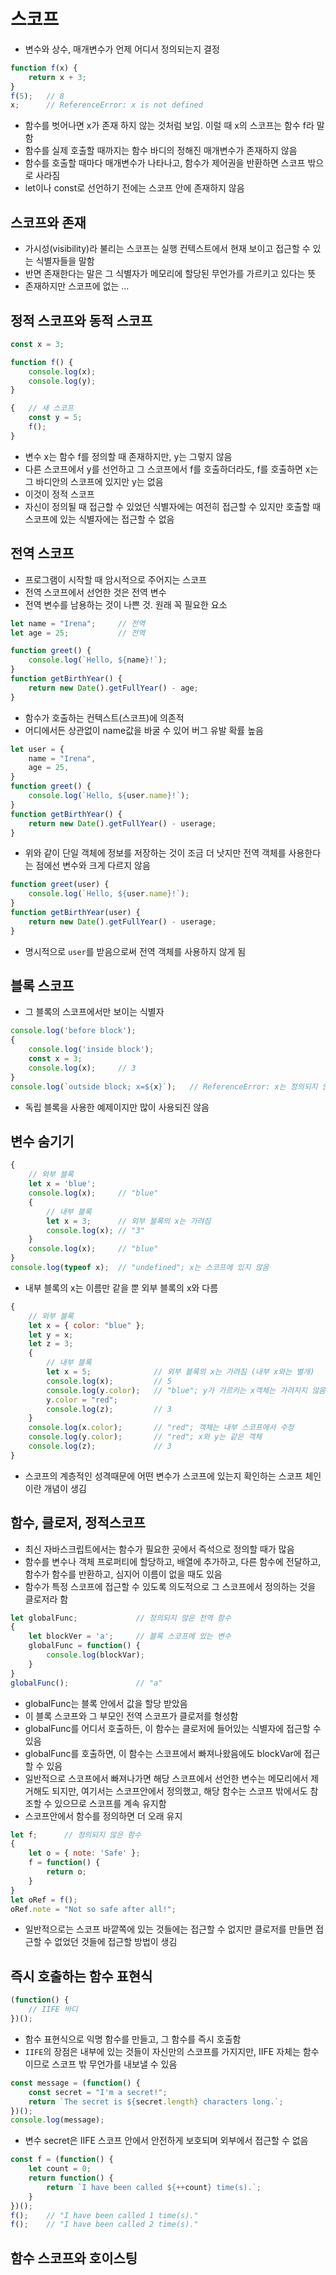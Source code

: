 # 스코프
- 변수와 상수, 매개변수가 언제 어디서 정의되는지 결정
```javascript
function f(x) {
    return x + 3;
}
f(5);   // 8
x;      // ReferenceError: x is not defined
```
- 함수를 벗어나면 x가 존재 하지 않는 것처럼 보임. 이럴 때 x의 스코프는 함수 f라 말함
- 함수를 실제 호출할 때까지는 함수 바디의 정해진 매개변수가 존재하지 않음
- 함수를 호출할 때마다 매개변수가 나타나고, 함수가 제어권을 반환하면 스코프 밖으로 사라짐
- let이나 const로 선언하기 전에는 스코프 안에 존재하지 않음

## 스코프와 존재
- 가시성(visibility)라 불리는 스코프는 실행 컨텍스트에서 현재 보이고 접근할 수 있는 식별자들을 말함
- 반면 존재한다는 말은 그 식별자가 메모리에 할당된 무언가를 가르키고 있다는 뜻
- 존재하지만 스코프에 없는 ...

## 정적 스코프와 동적 스코프
```javascript
const x = 3;

function f() {
    console.log(x);
    console.log(y);
}

{   // 새 스코프
    const y = 5;
    f();
}
```
- 변수 x는 함수 f를 정의할 때 존재하지만, y는 그렇지 않음
- 다른 스코프에서 y를 선언하고 그 스코프에서 f를 호출하더라도, f를 호출하면 x는 그 바디안의 스코프에 있지만 y는 없음
- 이것이 정적 스코프
- 자신이 정의될 때 접근할 수 있었던 식별자에는 여전히 접근할 수 있지만 호출할 때 스코프에 있는 식별자에는 접근할 수 없음

## 전역 스코프
- 프로그램이 시작할 때 암시적으로 주어지는 스코프
- 전역 스코프에서 선언한 것은 전역 변수
- 전역 변수를 남용하는 것이 나쁜 것. 원래 꼭 필요한 요소
```javascript
let name = "Irena";     // 전역
let age = 25;           // 전역

function greet() {
    console.log(`Hello, ${name}!`);
}
function getBirthYear() {
    return new Date().getFullYear() - age;
}
```
- 함수가 호출하는 컨텍스트(스코프)에 의존적
- 어디에서든 상관없이 name값을 바굴 수 있어 버그 유발 확률 높음
```javascript
let user = {
    name = "Irena",
    age = 25,
}
function greet() {
    console.log(`Hello, ${user.name}!`);
}
function getBirthYear() {
    return new Date().getFullYear() - userage;
}
```
- 위와 같이 단일 객체에 정보를 저장하는 것이 조금 더 낫지만 전역 객체를 사용한다는 점에선 변수와 크게 다르지 않음
```javascript
function greet(user) {
    console.log(`Hello, ${user.name}!`);
}
function getBirthYear(user) {
    return new Date().getFullYear() - userage;
}
```
- 명시적으로 `user`를 받음으로써 전역 객체를 사용하지 않게 됨

## 블록 스코프
- 그 블록의 스코프에서만 보이는 식별자
```javascript
console.log('before block');
{
    console.log('inside block');
    const x = 3;
    console.log(x);     // 3
}
console.log(`outside block; x=${x}`);   // ReferenceError: x는 정의되지 않았습니다.
```
- 독립 블록을 사용한 예제이지만 많이 사용되진 않음

## 변수 숨기기
```javascript
{
    // 외부 블록
    let x = 'blue';
    console.log(x);     // "blue"
    {
        // 내부 블록
        let x = 3;      // 외부 블록의 x는 가려짐
        console.log(x); // "3"
    }
    console.log(x);     // "blue"
}
console.log(typeof x);  // "undefined"; x는 스코프에 있지 않음
```
- 내부 블록의 x는 이름만 같을 뿐 외부 블록의 x와 다름
```javascript
{
    // 외부 블록
    let x = { color: "blue" };
    let y = x;
    let z = 3;
    {
        // 내부 블록
        let x = 5;              // 외부 블록의 x는 가려짐 (내부 x와는 별개)
        console.log(x);         // 5
        console.log(y.color);   // "blue"; y가 가르키는 x객체는 가려지지 않음
        y.color = "red"; 
        console.log(z);         // 3
    }
    console.log(x.color);       // "red"; 객체는 내부 스코프에서 수정
    console.log(y.color);       // "red"; x와 y는 같은 객체
    console.log(z);             // 3
}
```
- 스코프의 계층적인 성격때문에 어떤 변수가 스코프에 있는지 확인하는 스코프 체인이란 개념이 생김

## 함수, 클로저, 정적스코프
- 최신 자바스크립트에서는 함수가 필요한 곳에서 즉석으로 정의할 때가 많음
- 함수를 변수나 객체 프로퍼티에 할당하고, 배열에 추가하고, 다른 함수에 전달하고, 함수가 함수를 반환하고, 심지어 이름이 없을 때도 있음
- 함수가 특정 스코프에 접근할 수 있도록 의도적으로 그 스코프에서 정의하는 것을 클로저라 함
```javascript
let globalFunc;             // 정의되지 않은 전역 함수
{
    let blockVer = 'a';     // 블록 스코프에 있는 변수
    globalFunc = function() {
        console.log(blockVar);
    }
}
globalFunc();               // "a"
```
- globalFunc는 블록 안에서 값을 할당 받았음
- 이 블록 스코프와 그 부모인 전역 스코프가 클로저를 형성함
- globalFunc를 어디서 호출하든, 이 함수는 클로저에 들어있는 식별자에 접근할 수 있음
- globalFunc를 호출하면, 이 함수는 스코프에서 빠져나왔음에도 blockVar에 접근할 수 있음
- 일반적으로 스코프에서 빠져나가면 해당 스코프에서 선언한 변수는 메모리에서 제거해도 되지만, 여기서는 스코프안에서 정의했고, 해당 함수는 스코프 밖에서도 참조할 수 있으므로 스코프를 계속 유지함
- 스코프안에서 함수를 정의하면 더 오래 유지
```javascript
let f;      // 정의되지 않은 함수
{
    let o = { note: 'Safe' };
    f = function() {
        return o;
    }
}
let oRef = f();
oRef.note = "Not so safe after all!";
```
- 일반적으로는 스코프 바깥쪽에 있는 것들에는 접근할 수 없지만 클로저를 만들면 접근할 수 없었던 것들에 접근할 방법이 생김

## 즉시 호출하는 함수 표현식
```javascript
(function() {
    // IIFE 바디
})();
```
- 함수 표현식으로 익명 함수를 만들고, 그 함수를 즉시 호출함
- `IIFE`의 장점은 내부에 있는 것들이 자신만의 스코프를 가지지만, IIFE 자체는 함수이므로 스코프 밖 무언가를 내보낼 수 있음
```javascript
const message = (function() {
    const secret = "I'm a secret!";
    return `The secret is ${secret.length} characters long.`;
})();
console.log(message);
```
- 변수 secret은 IIFE 스코프 안에서 안전하게 보호되며 외부에서 접근할 수 없음
```javascript
const f = (function() {
    let count = 0;
    return function() {
        return `I have been called ${++count} time(s).`;
    }
})();
f();    // "I have been called 1 time(s)."
f();    // "I have been called 2 time(s)."
```

## 함수 스코프와 호이스팅